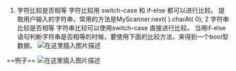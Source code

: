 ﻿1. 字符比较是否相等
字符比较用 switch-case 和 if-else 都可以进行比较。
提取用户输入的字符串，常用的方法是MyScanner.next( ).charAt( 0);
2 字符串比较是否相等
字符串比较可以使用switch-case 直接进行比较。
当用if-else语句判断字符串是否相等的时候，要使用下面的比较方法，来得到一个bool型数据。
![在这里插入图片描述](https://img-blog.csdnimg.cn/60726bd10ba54c9f8951107f3052879f.png?x-oss-process=image/watermark,type_ZHJvaWRzYW5zZmFsbGJhY2s,shadow_50,text_Q1NETiBATkpVU1RaSkM=,size_20,color_FFFFFF,t_70,g_se,x_16)

==例子==
![在这里插入图片描述](https://img-blog.csdnimg.cn/985351b036d44c2f8b19a034bd7948a9.png?x-oss-process=image/watermark,type_ZHJvaWRzYW5zZmFsbGJhY2s,shadow_50,text_Q1NETiBATkpVU1RaSkM=,size_20,color_FFFFFF,t_70,g_se,x_16)

